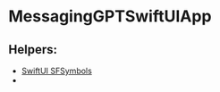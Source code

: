 # MessagingGPTSwiftUIApp

## Helpers:
- [SwiftUI SFSymbols](https://www.hackingwithswift.com/quick-start/swiftui/how-to-render-images-using-sf-symbols)
- 
